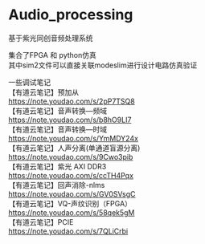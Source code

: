 # Audio_processing
基于紫光同创音频处理系统

集合了FPGA 和 python仿真  
其中sim2文件可以直接关联modeslim进行设计电路仿真验证  

一些调试笔记  
【有道云笔记】预加从  
https://note.youdao.com/s/2pP7TSQ8  
【有道云笔记】音声转换—频域  
https://note.youdao.com/s/b8hO9LI7  
【有道云笔记】音声转换—时域  
https://note.youdao.com/s/YmMDY24x  
【有道云笔记】人声分离(单通道盲源分离)  
https://note.youdao.com/s/9Cwo3pib  
【有道云笔记】紫光  AXI DDR3  
https://note.youdao.com/s/ccTH4Pqx  
【有道云笔记】回声消除-nlms  
https://note.youdao.com/s/GV0SVsgC  
【有道云笔记】VQ-声纹识别（FPGA）  
https://note.youdao.com/s/58qek5gM  
【有道云笔记】PCIE  
https://note.youdao.com/s/7QLiCrbi



